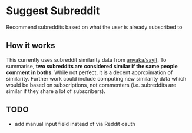 # Suggest Subreddit

Recommend subreddits based on what the user is already subscribed to

## How it works

This currently uses subreddit similarity data from [anvaka/sayit](https://github.com/anvaka/sayit#the-data). To summarise, **two subreddits are considered similar if the same people comment in boths**. While not perfect, it is a decent approximation of similarity. Further work could include computing new similarity data which would be based on subscriptions, not commenters (i.e. subreddits are similar if they share a lot of subscribers).

## TODO

* add manual input field instead of via Reddit oauth

